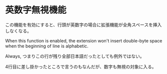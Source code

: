 # 英数字無視機能

この機能を有効にすると、行頭が英数字の場合に拡張機能が全角スペースを挿入しなくなる。

When this function is enabled, the extension won't insert double-byte space when the beginning of line is alphabetic.

Always, つまりこの行が残り全部日本語だったとしても例外ではない。

4行目に差し掛かったところで言うのもなんだが、数字も無視の対象に入る。